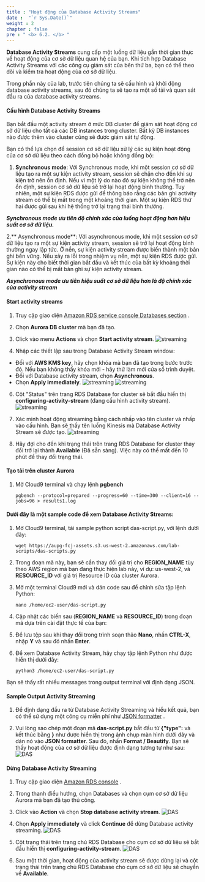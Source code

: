 ```yaml
---
title : "Hoạt động của Database Activity Streams"
date :  "`r Sys.Date()`" 
weight : 2 
chapter : false
pre : " <b> 6.2. </b> "
---
```


**Database Activity Streams** cung cấp một luồng dữ liệu gần thời gian thực về hoạt động của cơ sở dữ liệu quan hệ của bạn. Khi tích hợp Database Activity Streams với các công cụ giám sát của bên thứ ba, bạn có thể theo dõi và kiểm tra hoạt động của cơ sở dữ liệu.

Trong phần này của lab, trước tiên chúng ta sẽ cấu hình và khởi động database activity streams, sau đó chúng ta sẽ tạo ra một số tải và quan sát đầu ra của database activity streams.

#### Cấu hình Database Activity Streams
Bạn bắt đầu một activity stream ở mức DB cluster để giám sát hoạt động cơ sở dữ liệu cho tất cả các DB instances trong cluster. Bất kỳ DB instances nào được thêm vào cluster cũng sẽ được giám sát tự động.

Bạn có thể lựa chọn để session cơ sở dữ liệu xử lý các sự kiện hoạt động của cơ sở dữ liệu theo cách đồng bộ hoặc không đồng bộ:


1. **Synchronous mode**: Với Synchronous mode, khi một session cơ sở dữ liệu tạo ra một sự kiện activity stream, session sẽ chặn cho đến khi sự kiện trở nên ổn định. Nếu vì một lý do nào đó sự kiện không thể trở nên ổn định, session cơ sở dữ liệu sẽ trở lại hoạt động bình thường. Tuy nhiên, một sự kiện RDS được gửi để thông báo rằng các bản ghi activity stream có thể bị mất trong một khoảng thời gian. Một sự kiện RDS thứ hai được gửi sau khi hệ thống trở lại trạng thái bình thường.

***Synchronous mode ưu tiên độ chính xác của luồng hoạt động hơn hiệu suất cơ sở dữ liệu.***

2.** Asynchronous mode**: Với asynchronous mode, khi một session cơ sở dữ liệu tạo ra một sự kiện activity stream, session sẽ trở lại hoạt động bình thường ngay lập tức. Ở nền, sự kiện activity stream được biến thành một bản ghi bền vững. Nếu xảy ra lỗi trong nhiệm vụ nền, một sự kiện RDS được gửi. Sự kiện này cho biết thời gian bắt đầu và kết thúc của bất kỳ khoảng thời gian nào có thể bị mất bản ghi sự kiện activity stream.

***Asynchronous mode ưu tiên hiệu suất cơ sở dữ liệu hơn là độ chính xác của activity stream***

#### Start activity streams
1. Truy cập giao diện [Amazon RDS service console Databases section](https://console.aws.amazon.com/rds/home?#databases:) .

2. Chọn **Aurora DB cluster** mà bạn đã tạo.

3. Click vào menu **Actions** và chọn **Start activity stream**.
    ![streaming](/images/6/6.2/1.png)

4. Nhập các thiết lập sau trong Database Activity Stream window:

- Đối với **AWS KMS key**, hãy chọn khóa mà bạn đã tạo trong bước trước đó. Nếu bạn không thấy khóa mới - hãy thử làm mới cửa sổ trình duyệt.
- Đối với Database activity stream, chọn **Asynchronous**.
- Chọn **Apply immediately**.
    ![streaming](/images/6/6.2/2.png)
    ![streaming](/images/6/6.2/3.png)
6. Cột "Status" trên trang RDS Database for cluster sẽ bắt đầu hiển thị **configuring-activity-stream** (đang cấu hình activity stream).
    ![streaming](/images/6/6.2/4.png)

7. Xác minh hoạt động streaming bằng cách nhấp vào tên cluster và nhấp vào cấu hình. Bạn sẽ thấy tên luồng Kinesis mà Database Activity Stream sẽ được tạo.
    ![streaming](/images/6/6.2/5.png)

8. Hãy đợi cho đến khi trạng thái trên trang RDS Database for cluster thay đổi trở lại thành **Available** (Đã sẵn sàng). Việc này có thể mất đến 10 phút để thay đổi trạng thái.

#### Tạo tải trên cluster Aurora
1. Mở Cloud9 terminal và chạy lệnh **pgbench**
    ```
    pgbench --protocol=prepared --progress=60 --time=300 --client=16 --jobs=96 > results1.log

    ```
#### Dưới đây là một sample code để xem Database Activity Streams:
1. Mở Cloud9 terminal, tải sample python script das-script.py, với lệnh dưới đây:

    ```
    wget https://aupg-fcj-assets.s3.us-west-2.amazonaws.com/lab-scripts/das-scripts.py
    ```

2. Trong đoạn mã này, bạn sẽ cần thay đổi giá trị cho **REGION_NAME** tùy theo AWS region mà bạn đang thực hiện lab này, ví dụ: us-west-2, và **RESOURCE_ID** với giá trị Resource ID của cluster Aurora. 

3. Mở một terminal Cloud9 mới và dán code sau để chỉnh sửa tập lệnh Python:

    ```
    nano /home/ec2-user/das-script.py
    ```
4. Cập nhật các biến sau (**REGION_NAME** và **RESOURCE_ID**) trong đoạn mã dựa trên cài đặt thực tế của bạn:
5. Để lưu tệp sau khi thay đổi trong trình soạn thảo **Nano**, nhấn **CTRL-X**, nhập **Y** và sau đó nhấn **Enter**.

6. Để xem Database Activity Stream, hãy chạy tập lệnh Python như được hiển thị dưới đây:

    ```
    python3 /home/ec2-user/das-script.py

    ```

Bạn sẽ thấy rất nhiều messages trong output terminal với định dạng JSON.

#### Sample Output Activity Streaming
1. Để định dạng đầu ra từ Database Activity Streaming và hiểu kết quả, bạn có thể sử dụng một công cụ miễn phí như [JSON formatter](https://jsonformatter.org/) .

2. Vui lòng sao chép một đoạn mã **das-script.py** bắt đầu từ **{"type":** và kết thúc bằng **}** như được hiển thị trong ảnh chụp màn hình dưới đây và dán nó vào **JSON formatter**. Sau đó, nhấn **Format / Beautify**. Bạn sẽ thấy hoạt động của cơ sở dữ liệu được định dạng tương tự như sau:
    ![DAS](/images/6/6.2/6.png)

#### Dừng Database Activity Streaming

1. Truy cập giao diện [Amazon RDS console](https://console.aws.amazon.com/rds/) .

2. Trong thanh điều hướng, chọn Databases và chọn cụm cơ sở dữ liệu Aurora mà bạn đã tạo thủ công.

3. Click vào **Action** và chọn **Stop database activity stream**.
    ![DAS](/images/6/6.2/7.png)

4. Chọn **Apply immediately** và click **Continue** để dừng Database activity streaming.
    ![DAS](/images/6/6.2/9.png)

5. Cột trạng thái trên trang chủ RDS Database cho cụm cơ sở dữ liệu sẽ bắt đầu hiển thị **configuring-activity-stream**.
    ![DAS](/images/6/6.2/10.png)

6. Sau một thời gian, hoạt động của activity stream sẽ được dừng lại và cột trạng thái trên trang chủ RDS Database cho cụm cơ sở dữ liệu sẽ chuyển về **Available**.

